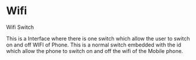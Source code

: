 # Wifi
Wifi Switch

This is a Interface where there is one switch which allow the user to switch on and off WIFI of Phone.
This is a normal switch embedded with the id which allow the phone to switch on and off the wifi of the Mobile phone.
